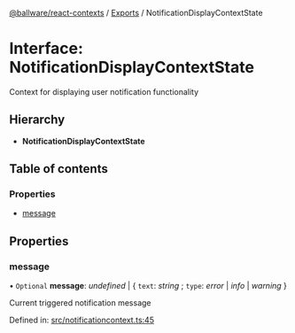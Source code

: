 [@ballware/react-contexts](../README.md) / [Exports](../modules.md) / NotificationDisplayContextState

# Interface: NotificationDisplayContextState

Context for displaying user notification functionality

## Hierarchy

* **NotificationDisplayContextState**

## Table of contents

### Properties

- [message](notificationdisplaycontextstate.md#message)

## Properties

### message

• `Optional` **message**: *undefined* \| { `text`: *string* ; `type`: *error* \| *info* \| *warning*  }

Current triggered notification message

Defined in: [src/notificationcontext.ts:45](https://github.com/frankball/ballware-react-contexts/blob/85afb6f/src/notificationcontext.ts#L45)
